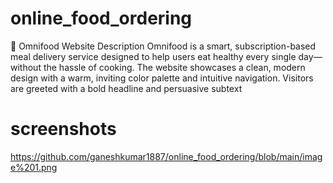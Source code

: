 # online_food_ordering
🌱 Omnifood Website Description Omnifood is a smart, subscription-based meal delivery service designed to help users eat healthy every single day—without the hassle of cooking. The website showcases a clean, modern design with a warm, inviting color palette and intuitive navigation. Visitors are greeted with a bold headline and persuasive subtext 
# screenshots
https://github.com/ganeshkumar1887/online_food_ordering/blob/main/image%201.png
